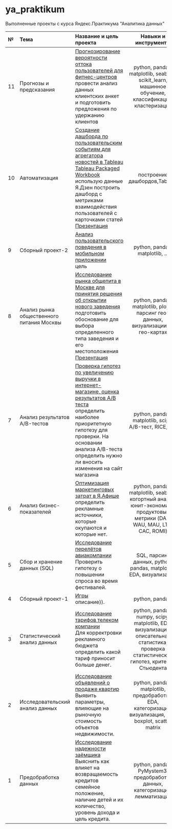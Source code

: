 # ya_praktikum
Выполненные проекты с курса Яндекс.Практикума "Аналитика данных"

|**№**|**Тема**|**Название и цель проекта** |**Навыки и инструменты**|
|:--- |:----|:---------------------|:-----:|
| 11 | Прогнозы и предсказания | [Прогнозирование вероятности оттока пользователей для фитнес-центров](https://nbviewer.jupyter.org/github/Morrrrrigan/ya_praktikum/blob/main/11%20Прогнозы%20и%20предсказания%20-%20Отток%20из%20фитнес-центра_final.ipynb) <br>  провести анализ данных клиентских анкет и подготовить предложения по удержанию клиентов | python, pandas, matplotlib, seaborn, scikit_learn, машинное обучение, классификация, кластеризация|
| 10 | Автоматизация | [Создание дашборда по пользовательским событиям для агрегатора новостей в Tableau](https://github.com/Morrrrrigan/ya_praktikum/blob/main/10%20Автоматизация.png) [Tableau Packaged Workbook](https://github.com/Morrrrrigan/ya_praktikum/blob/main/10%20Я.Дзен%20дашборд.twbx) <br> использую данные Я.Дзен построить дашборд с метриками взаимодействия пользователей с карточками статей [Презентация](https://drive.google.com/file/d/1VjCOW14r7-PAiSx5PVThM1vCTi0ahc5f/view?usp=sharing) | построение дашбордов,Tableau |
| 9 | Сборный проект-2 | [Анализ пользовательского поведения в мобильном приложении]() <br> цель | python, pandas, matplotlib, ... |
| 8 | Анализ рынка общественного питания Москвы | [Исследование рынка общепита в Москве для принятия решения об открытии нового заведения](https://nbviewer.jupyter.org/github/Morrrrrigan/ya_praktikum/blob/main/08%20Как%20рассказать%20историю%20с%20помощью%20данных%20-%20Рынок%20заведений%20общественного%20питания%20Мск_final.ipynb) <br>  подготовить обоснование для выбора определенного типа заведения и его местоположения <br> [Презентация](https://drive.google.com/file/d/1StMly8B0dklyH3W-HEbq_sMId_vBJjSr/view?usp=sharing) | python, pandas, matplotlib, plotly, парсинг гео-данных, визуализации на гео-картах|
| 7 | Анализ результатов A/B-тестов | [Проверка гипотез по увеличению выручки в интернет-магазине, оценка результатов А/В теста](https://nbviewer.jupyter.org/github/Morrrrrigan/ya_praktikum/blob/main/07%20Принятие%20решений%20в%20бизнесе%20на%20основе%20данных%20-%20АВ-тесты_final.ipynb) <br>  определить наиболее приоритетную гипотезу для проверки. На основании анализа А/В-теста определить нужно ли вносить изменения на сайт магазина | python, pandas, matplotlib, scipy, A/B-тест, RICE, ICE|
| 6 | Анализ бизнес-показателей | [Оптимизация маркетинговых затрат в Я.Афише](https://nbviewer.jupyter.org/github/Morrrrrigan/ya_praktikum/blob/main/06%20Анализ%20бизнес-показателей%20-%20маркетинговая%20аналитика%20Я.Афиши_final.ipynb) <br> определить рекламные источники, которые окупаются и которые нет. | python, pandas, matplotlib, seaborn, когортный анализ, юнит-экономика, продуктовые метрики (DAU, WAU, MAU, LTV, CAC, ROMI)|
| 5 | Сбор и хранение данных (SQL) | [Исследование перелётов авиакомпании](https://nbviewer.jupyter.org/github/Morrrrrigan/ya_praktikum/blob/main/05%20Сбор%20и%20хранение%20-%20билеты%20авиакомпании_final.ipynb) <br> Проверить гипотезу о повышении спроса во время фестивалей. | SQL, парсинг данных, python, pandas, matplotlib, EDA, визуализации|
| 4 | Сборный проект-1 | [Игры]() <br> описание)). | python, pandas, |
| 3 | Статистический анализ данных | [Исследование тарифов телеком компании](https://nbviewer.jupyter.org/github/Morrrrrigan/ya_praktikum/blob/main/03%20Статистический%20анализ%20%20-%20тариф%20для%20телеком%20компании%20final.ipynb) <br> Для корректровки рекламного бюджета определить какой тариф приносит больше денег. | python, pandas, numpy, scipy, matplotlib, EDA, визуализация, описательная статистика, проверка статистических гипотез, критерий Стьюдента|
| 2 | Исследовательский анализ данных | [Исследование объявлений о продаже квартир](https://nbviewer.jupyter.org/github/Morrrrrigan/ya_praktikum/blob/main/02%20Исследовательский%20анализ%20-%20объявления%20о%20продаже%20квартир%20final.ipynb) <br> Выявить параметры, влияющие на рыночную стоимость объектов недвижимости. | python, pandas, matplotlib, предобработка, EDA, категоризация, визуализация, hist, boxplot, scatter matrix|
| 1 | Предобработка данных | [Исследование надежности заёмщика](https://nbviewer.jupyter.org/github/Morrrrrigan/ya_praktikum/blob/main/01%20Исследование%20надежности%20заемщиков%20-%20анализ%20банковских%20данных.ipynb) <br> Выяснить как влияет на возвращаемость кредитов семейное положение, наличие детей и их количество, уровень дохода и цель кредита. | python, pandas, PyMystem3, предобработка данных, категоризация, лемматизация |
